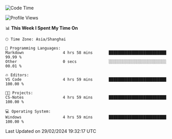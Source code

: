 <!--START_SECTION:waka-->
![Code Time](http://img.shields.io/badge/Code%20Time-1%2C519%20hrs%2022%20mins-blue)

![Profile Views](http://img.shields.io/badge/Profile%20Views-0-blue)

📊 **This Week I Spent My Time On** 

```text
🕑︎ Time Zone: Asia/Shanghai

💬 Programming Languages: 
Markdown                 4 hrs 58 mins       █████████████████████████   99.99 % 
Other                    0 secs              ░░░░░░░░░░░░░░░░░░░░░░░░░   00.01 % 

🔥 Editors: 
VS Code                  4 hrs 59 mins       █████████████████████████   100.00 % 

🐱‍💻 Projects: 
CS-Notes                 4 hrs 59 mins       █████████████████████████   100.00 % 

💻 Operating System: 
Windows                  4 hrs 59 mins       █████████████████████████   100.00 % 
```


 Last Updated on 29/02/2024 19:32:17 UTC
<!--END_SECTION:waka-->